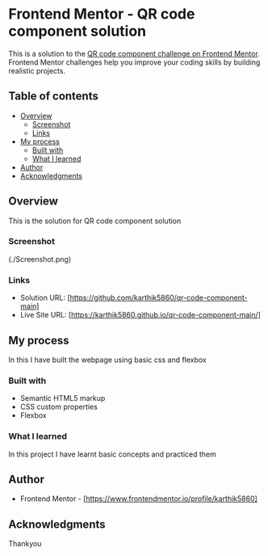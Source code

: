 # Frontend Mentor - QR code component solution

This is a solution to the [QR code component challenge on Frontend Mentor](https://www.frontendmentor.io/challenges/qr-code-component-iux_sIO_H). Frontend Mentor challenges help you improve your coding skills by building realistic projects. 

## Table of contents

- [Overview](#overview)
  - [Screenshot](#screenshot)
  - [Links](#links)
- [My process](#my-process)
  - [Built with](#built-with)
  - [What I learned](#what-i-learned)
- [Author](#author)
- [Acknowledgments](#acknowledgments)



## Overview
This is the solution for QR code component solution


### Screenshot

(./Screenshot.png)

### Links

- Solution URL: [https://github.com/karthik5860/qr-code-component-main]
- Live Site URL: [https://karthik5860.github.io/qr-code-component-main/]

## My process

In this I have built the webpage using basic css and flexbox

### Built with

- Semantic HTML5 markup
- CSS custom properties
- Flexbox

### What I learned

In this project I have learnt basic concepts and practiced them

## Author


- Frontend Mentor - [https://www.frontendmentor.io/profile/karthik5860]


## Acknowledgments



Thankyou
